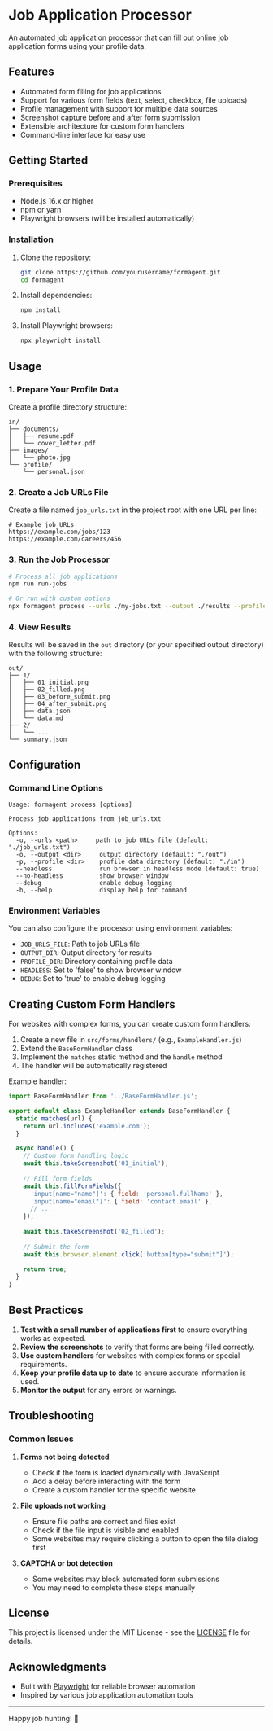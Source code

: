 # Job Application Processor

An automated job application processor that can fill out online job application forms using your profile data.

## Features

- Automated form filling for job applications
- Support for various form fields (text, select, checkbox, file uploads)
- Profile management with support for multiple data sources
- Screenshot capture before and after form submission
- Extensible architecture for custom form handlers
- Command-line interface for easy use

## Getting Started

### Prerequisites

- Node.js 16.x or higher
- npm or yarn
- Playwright browsers (will be installed automatically)

### Installation

1. Clone the repository:
   ```bash
   git clone https://github.com/yourusername/formagent.git
   cd formagent
   ```

2. Install dependencies:
   ```bash
   npm install
   ```

3. Install Playwright browsers:
   ```bash
   npx playwright install
   ```

## Usage

### 1. Prepare Your Profile Data

Create a profile directory structure:

```
in/
├── documents/
│   ├── resume.pdf
│   └── cover_letter.pdf
├── images/
│   └── photo.jpg
└── profile/
    └── personal.json
```

### 2. Create a Job URLs File

Create a file named `job_urls.txt` in the project root with one URL per line:

```
# Example job URLs
https://example.com/jobs/123
https://example.com/careers/456
```

### 3. Run the Job Processor

```bash
# Process all job applications
npm run run-jobs

# Or run with custom options
npx formagent process --urls ./my-jobs.txt --output ./results --profile ./my-profile
```

### 4. View Results

Results will be saved in the `out` directory (or your specified output directory) with the following structure:

```
out/
├── 1/
│   ├── 01_initial.png
│   ├── 02_filled.png
│   ├── 03_before_submit.png
│   ├── 04_after_submit.png
│   ├── data.json
│   └── data.md
├── 2/
│   └── ...
└── summary.json
```

## Configuration

### Command Line Options

```
Usage: formagent process [options]

Process job applications from job_urls.txt

Options:
  -u, --urls <path>     path to job URLs file (default: "./job_urls.txt")
  -o, --output <dir>     output directory (default: "./out")
  -p, --profile <dir>    profile data directory (default: "./in")
  --headless             run browser in headless mode (default: true)
  --no-headless          show browser window
  --debug                enable debug logging
  -h, --help             display help for command
```

### Environment Variables

You can also configure the processor using environment variables:

- `JOB_URLS_FILE`: Path to job URLs file
- `OUTPUT_DIR`: Output directory for results
- `PROFILE_DIR`: Directory containing profile data
- `HEADLESS`: Set to 'false' to show browser window
- `DEBUG`: Set to 'true' to enable debug logging

## Creating Custom Form Handlers

For websites with complex forms, you can create custom form handlers:

1. Create a new file in `src/forms/handlers/` (e.g., `ExampleHandler.js`)
2. Extend the `BaseFormHandler` class
3. Implement the `matches` static method and the `handle` method
4. The handler will be automatically registered

Example handler:

```javascript
import BaseFormHandler from '../BaseFormHandler.js';

export default class ExampleHandler extends BaseFormHandler {
  static matches(url) {
    return url.includes('example.com');
  }

  async handle() {
    // Custom form handling logic
    await this.takeScreenshot('01_initial');
    
    // Fill form fields
    await this.fillFormFields({
      'input[name="name"]': { field: 'personal.fullName' },
      'input[name="email"]': { field: 'contact.email' },
      // ...
    });
    
    await this.takeScreenshot('02_filled');
    
    // Submit the form
    await this.browser.element.click('button[type="submit"]');
    
    return true;
  }
}
```

## Best Practices

1. **Test with a small number of applications first** to ensure everything works as expected.
2. **Review the screenshots** to verify that forms are being filled correctly.
3. **Use custom handlers** for websites with complex forms or special requirements.
4. **Keep your profile data up to date** to ensure accurate information is used.
5. **Monitor the output** for any errors or warnings.

## Troubleshooting

### Common Issues

1. **Forms not being detected**
   - Check if the form is loaded dynamically with JavaScript
   - Add a delay before interacting with the form
   - Create a custom handler for the specific website

2. **File uploads not working**
   - Ensure file paths are correct and files exist
   - Check if the file input is visible and enabled
   - Some websites may require clicking a button to open the file dialog first

3. **CAPTCHA or bot detection**
   - Some websites may block automated form submissions
   - You may need to complete these steps manually

## License

This project is licensed under the MIT License - see the [LICENSE](LICENSE) file for details.

## Acknowledgments

- Built with [Playwright](https://playwright.dev/) for reliable browser automation
- Inspired by various job application automation tools

---

Happy job hunting! 🚀

